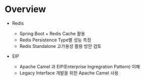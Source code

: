 # Overview

- Redis
  - Spring Boot + Redis Cache 활용
  - Redis Persistence Type별 성능 측정
  - Redis Standalone 고가용성 활용 방안 검토

- EIP
  - Apache Camel 과 EIP(Enterprise Ingregration Pattern) 이해
  - Legacy Interface 개발을 위한 Apache Camel 사용

<Comment />
